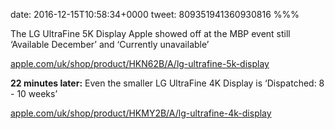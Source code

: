 date: 2016-12-15T10:58:34+0000
tweet: 809351941360930816
%%%

The LG UltraFine 5K Display Apple showed off at the MBP event still ‘Available December’ and ‘Currently unavailable’

[apple.com/uk/shop/product/HKN62B/A/lg-ultrafine-5k-display](http://www.apple.com/uk/shop/product/HKN62B/A/lg-ultrafine-5k-display)

**22 minutes later:** Even the smaller LG UltraFine 4K Display is ‘Dispatched: 8 - 10 weeks’

[apple.com/uk/shop/product/HKMY2B/A/lg-ultrafine-4k-display](http://www.apple.com/uk/shop/product/HKMY2B/A/lg-ultrafine-4k-display)
